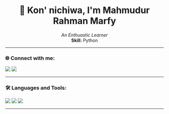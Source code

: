 <h1 align="center">👋 Kon' nichiwa, I'm Mahmudur Rahman Marfy</h1>

<p align="center">
  <i>An Enthuastic Learner</i><br>
  <b>Skill:</b> Python
</p>

---

### 🌐 Connect with me:
<p align="left">
  <a href="https://linkedin.com/in/yourhandle"><img src="https://img.shields.io/badge/-LinkedIn-0077B5?style=flat&logo=Linkedin&logoColor=white"/></a>
  <a href="#"><img src="https://img.shields.io/badge/-Discord-5865F2?style=flat&logo=discord&logoColor=white"/></a>
</p>

---

### 🛠️ Languages and Tools:

<p>
  <img src="https://img.shields.io/badge/Arduino-00979D?style=flat&logo=arduino&logoColor=white"/>
  <img src="https://img.shields.io/badge/Linux-FCC624?style=flat&logo=linux&logoColor=black"/>
  <img src="https://img.shields.io/badge/Python-3776AB?style=flat&logo=python&logoColor=white"/>
</p>

---
